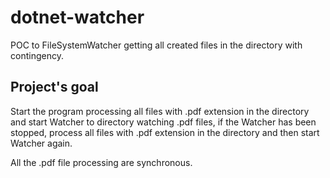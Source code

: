 # dotnet-watcher
POC to FileSystemWatcher getting all created files in the directory with contingency.

## Project's goal

Start the program processing all files with .pdf extension in the directory and start Watcher to directory watching .pdf files, if the Watcher has been stopped, process all files with .pdf extension in the directory and then start Watcher again.

All the .pdf file processing are synchronous.
